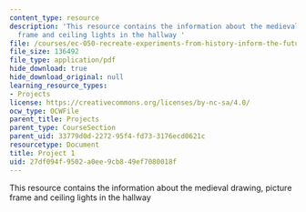 ```yaml
---
content_type: resource
description: 'This resource contains the information about the medieval drawing, picture
  frame and ceiling lights in the hallway '
file: /courses/ec-050-recreate-experiments-from-history-inform-the-future-from-the-past-galileo-january-iap-2010/27df094f9502a0ee9cb849ef7080018f_MITEC_050IAP10_pro01.pdf
file_size: 136492
file_type: application/pdf
hide_download: true
hide_download_original: null
learning_resource_types:
- Projects
license: https://creativecommons.org/licenses/by-nc-sa/4.0/
ocw_type: OCWFile
parent_title: Projects
parent_type: CourseSection
parent_uid: 33779d0d-2272-95f4-fd73-3176ecd0621c
resourcetype: Document
title: Project 1
uid: 27df094f-9502-a0ee-9cb8-49ef7080018f
---
```

This resource contains the information about the medieval drawing, picture frame and ceiling lights in the hallway 